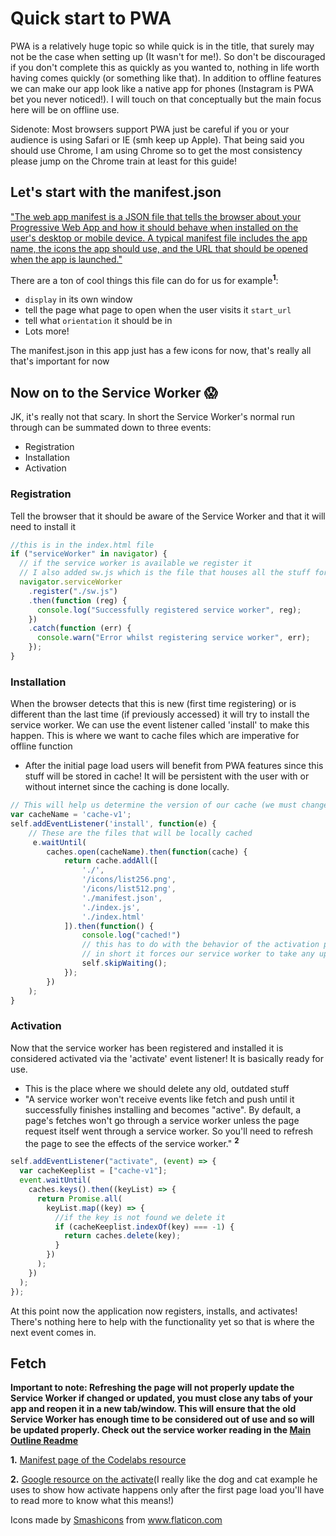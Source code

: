 # Quick start to PWA

PWA is a relatively huge topic so while quick is in the title, that surely may not be the case when setting up (It wasn't for me!). So don't be discouraged if you don't complete this as quickly as you wanted to, nothing in life worth having comes quickly (or something like that). In addition to offline features we can make our app look like a native app for phones (Instagram is PWA bet you never noticed!). I will touch on that conceptually but the main focus here will be on offline use.

Sidenote: Most browsers support PWA just be careful if you or your audience is using Safari or IE (smh keep up Apple). That being said you should use Chrome, I am using Chrome so to get the most consistency please jump on the Chrome train at least for this guide!

## Let's start with the manifest.json

["The web app manifest is a JSON file that tells the browser about your Progressive Web App and how it should behave when installed on the user's desktop or mobile device. A typical manifest file includes the app name, the icons the app should use, and the URL that should be opened when the app is launched."](https://web.dev/add-manifest/ "The first reading in the list of sources also mentions this!")

There are a ton of cool things this file can do for us for example<sup><strong>1</strong></sup>:

- `display` in its own window
- tell the page what page to open when the user visits it `start_url`
- tell what `orientation` it should be in
- Lots more!

The manifest.json in this app just has a few icons for now, that's really all that's important for now

## Now on to the Service Worker 😱

JK, it's really not that scary. In short the Service Worker's normal run through can be summated down to three events: 
- Registration 
- Installation 
- Activation

### Registration
Tell the browser that it should be aware of the Service Worker and that it will need to install it

```js
//this is in the index.html file
if ("serviceWorker" in navigator) {
  // if the service worker is available we register it
  // I also added sw.js which is the file that houses all the stuff for my service worker
  navigator.serviceWorker
    .register("./sw.js")
    .then(function (reg) {
      console.log("Successfully registered service worker", reg);
    })
    .catch(function (err) {
      console.warn("Error whilst registering service worker", err);
    });
}
```

### Installation
When the browser detects that this is new (first time registering) or is different than the last time (if previously accessed) it will try to install the service worker. We can use the event listener called 'install' to make this happen. This is where we want to cache files which are imperative for offline function
  - After the initial page load users will benefit from PWA features since this stuff will be stored in cache! It will be persistent with the user with or without internet since the caching is done locally.

```js
// This will help us determine the version of our cache (we must change this if anything updates)
var cacheName = 'cache-v1';
self.addEventListener('install', function(e) {
    // These are the files that will be locally cached
     e.waitUntil(
        caches.open(cacheName).then(function(cache) {
            return cache.addAll([
                './',
                '/icons/list256.png',
                '/icons/list512.png',
                './manifest.json',
                './index.js',
                './index.html'
            ]).then(function() {
                console.log("cached!")
                // this has to do with the behavior of the activation phase of service worker life cycle's check out source 2 at the bottom of this page!
                // in short it forces our service worker to take any updates more quickly, essentially allowing us to use a newer version of our service worker the moment the page is accessed (Otherwise you would have to close all instances of the page and then open it again to see new changes)
                self.skipWaiting();
            });
        })
    );
}
```

### Activation
Now that the service worker has been registered and installed it is considered activated via the 'activate' event listener! It is basically ready for use.
  - This is the place where we should delete any old, outdated stuff
  - "A service worker won't receive events like fetch and push until it successfully finishes installing and becomes "active". By default, a page's fetches won't go through a service worker unless the page request itself went through a service worker. So you'll need to refresh the page to see the effects of the service worker." <sup><strong>2</strong></sup>

```js
self.addEventListener("activate", (event) => {
  var cacheKeeplist = ["cache-v1"];
  event.waitUntil(
    caches.keys().then((keyList) => {
      return Promise.all(
        keyList.map((key) => {
          //if the key is not found we delete it
          if (cacheKeeplist.indexOf(key) === -1) {
            return caches.delete(key);
          }
        })
      );
    })
  );
});
```

At this point now the application now registers, installs, and activates! There's nothing here to help with the functionality yet so that is where the next event comes in.

## Fetch 


**Important to note: Refreshing the page will not properly update the Service Worker if changed or updated, you must close any tabs of your app and reopen it in a new tab/window. This will ensure that the old Service Worker has enough time to be considered out of use and so will be updated properly. Check out the service worker reading in the [Main Outline Readme](../readme.md)**

**1.** [Manifest page of the Codelabs resource](https://codelabs.developers.google.com/codelabs/your-first-pwapp/#3 "Citing resources my English teachers would be proud")

**2.** [Google resource on the activate](https://developers.google.com/web/fundamentals/primers/service-workers/lifecycle "This can be confusing but don't get caught up in the details too much")(I really like the dog and cat example he uses to show how activate happens only after the first page load you'll have to read more to know what this means!)

Icons made by <a href="https://www.flaticon.com/authors/smashicons" title="Smashicons">Smashicons</a> from <a href="https://www.flaticon.com/" title="Flaticon"> www.flaticon.com</a>
